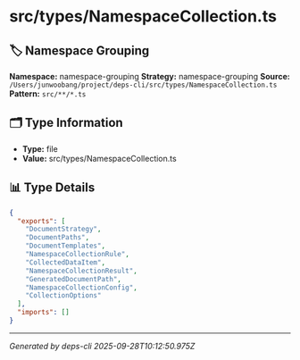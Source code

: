 # src/types/NamespaceCollection.ts

## 🏷️ Namespace Grouping

**Namespace:** namespace-grouping
**Strategy:** namespace-grouping
**Source:** `/Users/junwoobang/project/deps-cli/src/types/NamespaceCollection.ts`
**Pattern:** `src/**/*.ts`

## 🗂️ Type Information

- **Type:** file
- **Value:** src/types/NamespaceCollection.ts

## 📊 Type Details

```json
{
  "exports": [
    "DocumentStrategy",
    "DocumentPaths",
    "DocumentTemplates",
    "NamespaceCollectionRule",
    "CollectedDataItem",
    "NamespaceCollectionResult",
    "GeneratedDocumentPath",
    "NamespaceCollectionConfig",
    "CollectionOptions"
  ],
  "imports": []
}
```

---
*Generated by deps-cli 2025-09-28T10:12:50.975Z*
